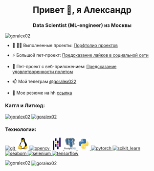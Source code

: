 <h1 align="center">Привет 👋, я Александр</h1>
<h3 align="center">Data Scientist (ML-engineer) из Москвы</h3>

<p align="left"> <img src="https://komarev.com/ghpvc/?username=goralex02&label=Profile%20views&color=0e75b6&style=flat" alt="goralex02" /> </p>

- 🔭 👨‍💻 Выполненные проекты: [Порфтолио проектов](https://github.com/goralex02/Data_Processing_and_Machine_Learning)

- ⚡ Большой пет-проект: [Предсказание лайков в социальной сети](https://github.com/goralex02/Likes_prediction)

- 🤝 Пет-проект с веб-приложением: [Предсказание удовлетворенности полетом](https://github.com/goralex02/Flight_satisfaction)

- 📫 Мой телеграм [@goralex022](https://t.me/goralex022)

- 📄 Мое резюме на hh [ссылка](https://hh.ru/applicant/resumes/view?resume=23e56616ff0bcd13bc0039ed1f49626876486c)

<h3 align="left">Каггл и Литкод:</h3>
<p align="left">
<a href="https://kaggle.com/goralex02" target="blank"><img align="center" src="https://raw.githubusercontent.com/rahuldkjain/github-profile-readme-generator/master/src/images/icons/Social/kaggle.svg" alt="goralex02" height="30" width="40" /></a>
<a href="https://www.leetcode.com/goralex02" target="blank"><img align="center" src="https://raw.githubusercontent.com/rahuldkjain/github-profile-readme-generator/master/src/images/icons/Social/leet-code.svg" alt="goralex02" height="30" width="40" /></a>
</p>

<h3 align="left">Технологии:</h3>
<p align="left"> <a href="https://git-scm.com/" target="_blank" rel="noreferrer"> <img src="https://www.vectorlogo.zone/logos/git-scm/git-scm-icon.svg" alt="git" width="40" height="40"/> </a> <a href="https://www.linux.org/" target="_blank" rel="noreferrer"> <img src="https://raw.githubusercontent.com/devicons/devicon/master/icons/linux/linux-original.svg" alt="linux" width="40" height="40"/> </a> <a href="https://opencv.org/" target="_blank" rel="noreferrer"> <img src="https://www.vectorlogo.zone/logos/opencv/opencv-icon.svg" alt="opencv" width="40" height="40"/> </a> <a href="https://pandas.pydata.org/" target="_blank" rel="noreferrer"> <img src="https://raw.githubusercontent.com/devicons/devicon/2ae2a900d2f041da66e950e4d48052658d850630/icons/pandas/pandas-original.svg" alt="pandas" width="40" height="40"/> </a> <a href="https://www.postgresql.org" target="_blank" rel="noreferrer"> <img src="https://raw.githubusercontent.com/devicons/devicon/master/icons/postgresql/postgresql-original-wordmark.svg" alt="postgresql" width="40" height="40"/> </a> <a href="https://www.python.org" target="_blank" rel="noreferrer"> <img src="https://raw.githubusercontent.com/devicons/devicon/master/icons/python/python-original.svg" alt="python" width="40" height="40"/> </a> <a href="https://pytorch.org/" target="_blank" rel="noreferrer"> <img src="https://www.vectorlogo.zone/logos/pytorch/pytorch-icon.svg" alt="pytorch" width="40" height="40"/> </a> <a href="https://scikit-learn.org/" target="_blank" rel="noreferrer"> <img src="https://upload.wikimedia.org/wikipedia/commons/0/05/Scikit_learn_logo_small.svg" alt="scikit_learn" width="40" height="40"/> </a> <a href="https://seaborn.pydata.org/" target="_blank" rel="noreferrer"> <img src="https://seaborn.pydata.org/_images/logo-mark-lightbg.svg" alt="seaborn" width="40" height="40"/> </a> <a href="https://www.selenium.dev" target="_blank" rel="noreferrer"> <img src="https://raw.githubusercontent.com/detain/svg-logos/780f25886640cef088af994181646db2f6b1a3f8/svg/selenium-logo.svg" alt="selenium" width="40" height="40"/> </a> <a href="https://www.tensorflow.org" target="_blank" rel="noreferrer"> <img src="https://www.vectorlogo.zone/logos/tensorflow/tensorflow-icon.svg" alt="tensorflow" width="40" height="40"/> </a> </p>

<p><img align="left" src="https://github-readme-stats.vercel.app/api/top-langs?username=goralex02&show_icons=true&locale=en&layout=compact" alt="goralex02" /></p>

<p>&nbsp;<img align="center" src="https://github-readme-stats.vercel.app/api?username=goralex02&show_icons=true&locale=en" alt="goralex02" /></p>
